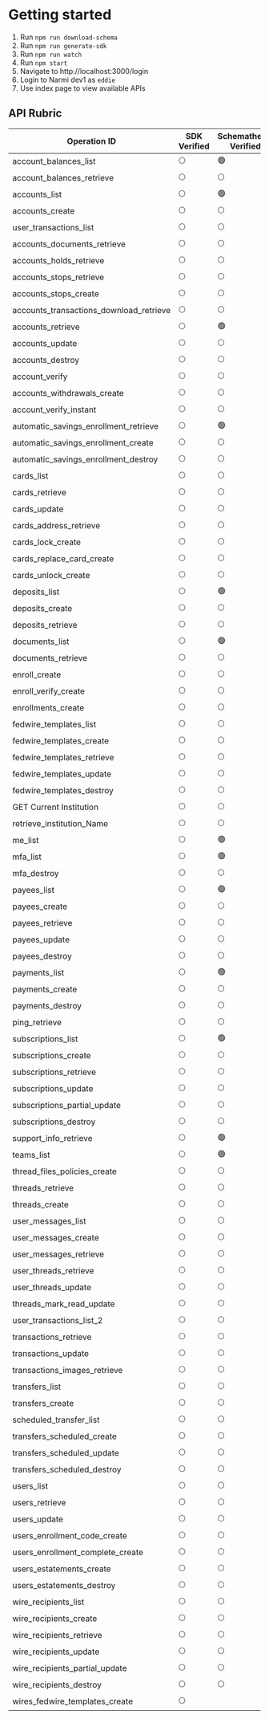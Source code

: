 # Getting started 

1. Run `npm run download-schema`
2. Run `npm run generate-sdk`
3. Run `npm run watch`
4. Run `npm start`
5. Navigate to http://localhost:3000/login
6. Login to Narmi dev1 as `eddie`
7. Use index page to view available APIs

## API Rubric
| Operation ID                               | SDK Verified | Schemathesis Verified | Notes/Considerations |
|--------------------------------------------|--------------|-----------------------|----------------------|
| account_balances_list                      | 🌕           | 🟢                    |                      |
| account_balances_retrieve                  | 🌕           | 🌕                    |                      |
| accounts_list                              | 🌕           | 🟢                    |                      |
| accounts_create                            | 🌕           | 🌕                    |                      |
| user_transactions_list                     | 🌕           | 🌕                    |                      |
| accounts_documents_retrieve                | 🌕           | 🌕                    |                      |
| accounts_holds_retrieve                    | 🌕           | 🌕                    |                      |
| accounts_stops_retrieve                    | 🌕           | 🌕                    |                      |
| accounts_stops_create                      | 🌕           | 🌕                    |                      |
| accounts_transactions_download_retrieve    | 🌕           | 🌕                    |                      |
| accounts_retrieve                          | 🌕           | 🟢                    |                      |
| accounts_update                            | 🌕           | 🌕                    |                      |
| accounts_destroy                           | 🌕           | 🌕                    |                      |
| account_verify                             | 🌕           | 🌕                    |                      |
| accounts_withdrawals_create                | 🌕           | 🌕                    |                      |
| account_verify_instant                     | 🌕           | 🌕                    |                      |
| automatic_savings_enrollment_retrieve      | 🌕           | 🟢                    |                      |
| automatic_savings_enrollment_create        | 🌕           | 🌕                    |                      |
| automatic_savings_enrollment_destroy       | 🌕           | 🌕                    |                      |
| cards_list                                 | 🌕           | 🌕                    |                      |
| cards_retrieve                             | 🌕           | 🌕                    |                      |
| cards_update                               | 🌕           | 🌕                    |                      |
| cards_address_retrieve                     | 🌕           | 🌕                    |                      |
| cards_lock_create                          | 🌕           | 🌕                    |                      |
| cards_replace_card_create                  | 🌕           | 🌕                    |                      |
| cards_unlock_create                        | 🌕           | 🌕                    |                      |
| deposits_list                              | 🌕           | 🟢                    |                      |
| deposits_create                            | 🌕           | 🌕                    |                      |
| deposits_retrieve                          | 🌕           | 🌕                    |                      |
| documents_list                             | 🌕           | 🟢                    |                      |
| documents_retrieve                         | 🌕           | 🌕                    |                      |
| enroll_create                              | 🌕           | 🌕                    |                      |
| enroll_verify_create                       | 🌕           | 🌕                    |                      |
| enrollments_create                         | 🌕           | 🌕                    |                      |
| fedwire_templates_list                     | 🌕           | 🌕                    |                      |
| fedwire_templates_create                   | 🌕           | 🌕                    |                      |
| fedwire_templates_retrieve                 | 🌕           | 🌕                    |                      |
| fedwire_templates_update                   | 🌕           | 🌕                    |                      |
| fedwire_templates_destroy                  | 🌕           | 🌕                    |                      |
| GET Current Institution                    | 🌕           | 🌕                    |                      |
| retrieve_institution_Name                  | 🌕           | 🌕                    |                      |
| me_list                                    | 🌕           | 🟢                    |                      |
| mfa_list                                   | 🌕           | 🟢                    |                      |
| mfa_destroy                                | 🌕           | 🌕                    |                      |
| payees_list                                | 🌕           | 🟢                    |                      |
| payees_create                              | 🌕           | 🌕                    |                      |
| payees_retrieve                            | 🌕           | 🌕                    |                      |
| payees_update                              | 🌕           | 🌕                    |                      |
| payees_destroy                             | 🌕           | 🌕                    |                      |
| payments_list                              | 🌕           | 🟢                    |                      |
| payments_create                            | 🌕           | 🌕                    |                      |
| payments_destroy                           | 🌕           | 🌕                    |                      |
| ping_retrieve                              | 🌕           | 🌕                    |                      |
| subscriptions_list                         | 🌕           | 🟢                    |                      |
| subscriptions_create                       | 🌕           | 🌕                    |                      |
| subscriptions_retrieve                     | 🌕           | 🌕                    |                      |
| subscriptions_update                       | 🌕           | 🌕                    |                      |
| subscriptions_partial_update               | 🌕           | 🌕                    |                      |
| subscriptions_destroy                      | 🌕           | 🌕                    |                      |
| support_info_retrieve                      | 🌕           | 🟢                    |                      |
| teams_list                                 | 🌕           | 🟢                    |                      |
| thread_files_policies_create               | 🌕           | 🌕                    |                      |
| threads_retrieve                           | 🌕           | 🌕                    |                      |
| threads_create                             | 🌕           | 🌕                    |                      |
| user_messages_list                         | 🌕           | 🌕                    |                      |
| user_messages_create                       | 🌕           | 🌕                    |                      |
| user_messages_retrieve                     | 🌕           | 🌕                    |                      |
| user_threads_retrieve                      | 🌕           | 🌕                    |                      |
| user_threads_update                        | 🌕           | 🌕                    |                      |
| threads_mark_read_update                   | 🌕           | 🌕                    |                      |
| user_transactions_list_2                   | 🌕           | 🌕                    |                      |
| transactions_retrieve                      | 🌕           | 🌕                    |                      |
| transactions_update                        | 🌕           | 🌕                    |                      |
| transactions_images_retrieve               | 🌕           | 🌕                    |                      |
| transfers_list                             | 🌕           | 🌕                    |                      |
| transfers_create                           | 🌕           | 🌕                    |                      |
| scheduled_transfer_list                    | 🌕           | 🌕                    |                      |
| transfers_scheduled_create                 | 🌕           | 🌕                    |                      |
| transfers_scheduled_update                 | 🌕           | 🌕                    |                      |
| transfers_scheduled_destroy                | 🌕           | 🌕                    |                      |
| users_list                                 | 🌕           | 🌕                    |                      |
| users_retrieve                             | 🌕           | 🌕                    |                      |
| users_update                               | 🌕           | 🌕                    |                      |
| users_enrollment_code_create               | 🌕           | 🌕                    |                      |
| users_enrollment_complete_create           | 🌕           | 🌕                    |                      |
| users_estatements_create                   | 🌕           | 🌕                    |                      |
| users_estatements_destroy                  | 🌕           | 🌕                    |                      |
| wire_recipients_list                       | 🌕           | 🌕                    |                      |
| wire_recipients_create                     | 🌕           | 🌕                    |                      |
| wire_recipients_retrieve                   | 🌕           | 🌕                    |                      |
| wire_recipients_update                     | 🌕           | 🌕                    |                      |
| wire_recipients_partial_update             | 🌕           | 🌕                    |                      |
| wire_recipients_destroy                    | 🌕           | 🌕                    |                      |
| wires_fedwire_templates_create             | 🌕           |                       |                      |